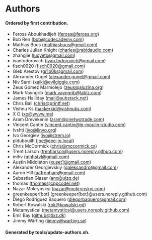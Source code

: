 # Authors

#### Ordered by first contribution.

- Feross Aboukhadijeh (feross@feross.org)
- Bob Ren (bob@codecademy.com)
- Mathias Buus (mathiasbuus@gmail.com)
- Charles Julian Knight (charles@rabidaudio.com)
- zhangjie (luoyetx@gmail.com)
- ivantodorovich (ivan.todorovich@gmail.com)
- fisch0920 (fisch0920@gmail.com)
- Gleb Arestov (gr1b0k@gmail.com)
- Alexander Gugel (alexander.gugel@gmail.com)
- Niv Sardi (xaiki@evilgiggle.com)
- Zeus Gómez Marmolejo (zeus@aluzina.org)
- Mark Vayngrib (mark.vayngrib@lablz.com)
- James Halliday (mail@substack.net)
- Chris Ball (chris@printf.net)
- Vishnu Ks (hackerkid@vishnuks.com)
- X O (xo@wvvw.me)
- Aram Drevekenin (aram@onetwotrade.com)
- Vincent Cantin (vincent.cantin@le-moulin-studio.com)
- Ivshti (ivo@linvo.org)
- Ivo Georgiev (ivo@strem.io)
- pldubouilh (joe@eee-jo.local)
- Chris McCormick (chris@mccormick.cx)
- Trent Larson (trentlarson@users.noreply.github.com)
- mihv (mhhstvl@gmail.com)
- Austin Middleton (xuset1@gmail.com)
- Alexander Georgievskiy (galeksandrp@gmail.com)
- Aaron Hill (aa1ronham@gmail.com)
- Sebastian Glaser (anx@ulzq.de)
- thomas (thomas@cppcoder.net)
- Nazar Mokrynskyi (nazar@mokrynskyi.com)
- greenkeeper[bot] (greenkeeper[bot]@users.noreply.github.com)
- Diego Rodríguez Baquero (diegorbaquero@gmail.com)
- Robert Kowalski (rok@kowalski.gd)
- Metamystical (metamystical@users.noreply.github.com)
- Emil Bay (github@tixz.dk)
- Jimmy Wärting (jimmy@warting.se)

#### Generated by tools/update-authors.sh.
